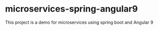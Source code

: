 # microservices-spring-angular9
This project is a demo for microservices using spring boot and Angular 9
